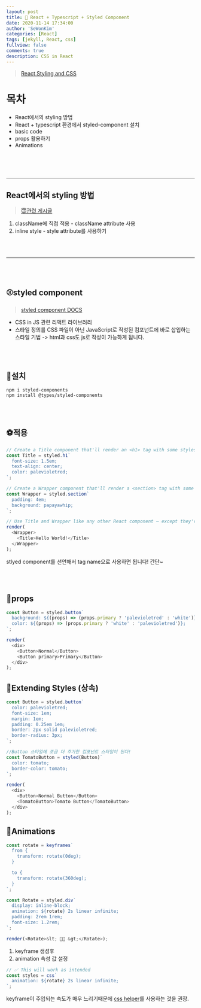 ```yaml
---
layout: post
title: 🎨 React + Typescript + Styled Component
date: 2020-11-14 17:34:00
author: 'SeWonKim'
categories: [React]
tags: [jekyll, React, css]
fullview: false
comments: true
description: CSS in React
---
```


> [React Styling and CSS](https://ko.reactjs.org/docs/faq-styling.html)

# 목차

- React에서의 styling 방법
- React + typescript 환경에서 styled-component 설치
- basic code
- props 활용하기
- Animations

&nbsp;  
&nbsp;  
&nbsp;

---

## React에서의 styling 방법

> [😇관련 게시글](https://sewonkimm.github.io/react/2020/10/09/ReactStyling.html)

1. className에 직접 적용 - className attribute 사용
2. inline style - style attribute를 사용하기

&nbsp;  
&nbsp;

---

&nbsp;  
&nbsp;

## ⚾styled component

> [styled component DOCS](https://styled-components.com/)

- CSS in JS 관련 리액트 라이브러리
- 스타일 정의를 CSS 파일이 아닌 JavaScript로 작성된 컴포넌트에 바로 삽입하는 스타일 기법 -> html과 css도 js로 작성이 가능하게 됩니다.

&nbsp;  
&nbsp;

## 🏀설치

```
npm i styled-components
npm install @types/styled-components
```

&nbsp;  
&nbsp;

## ⚽적용

```javascript
// Create a Title component that'll render an <h1> tag with some styles
const Title = styled.h1`
  font-size: 1.5em;
  text-align: center;
  color: palevioletred;
`;

// Create a Wrapper component that'll render a <section> tag with some styles
const Wrapper = styled.section`
  padding: 4em;
  background: papayawhip;
`;

// Use Title and Wrapper like any other React component – except they're styled!
render(
  <Wrapper>
    <Title>Hello World!</Title>
  </Wrapper>
);
```

stlyed component를 선언해서 tag name으로 사용하면 됩니다! 간단~

&nbsp;  
&nbsp;

## 🧶props

```javascript
const Button = styled.button`
  background: ${(props) => (props.primary ? 'palevioletred' : 'white')};
  color: ${(props) => (props.primary ? 'white' : 'palevioletred')};
`;

render(
  <div>
    <Button>Normal</Button>
    <Button primary>Primary</Button>
  </div>
);
```

## 🎳Extending Styles (상속)

```javascript
const Button = styled.button`
  color: palevioletred;
  font-size: 1em;
  margin: 1em;
  padding: 0.25em 1em;
  border: 2px solid palevioletred;
  border-radius: 3px;
`;

//Button 스타일에 조금 더 추가한 컴포넌트 스타일이 된다!
const TomatoButton = styled(Button)`
  color: tomato;
  border-color: tomato;
`;

render(
  <div>
    <Button>Normal Button</Button>
    <TomatoButton>Tomato Button</TomatoButton>
  </div>
);
```

## 🏉Animations

```javascript
const rotate = keyframes`
  from {
    transform: rotate(0deg);
  }

  to {
    transform: rotate(360deg);
  }
`;

const Rotate = styled.div`
  display: inline-block;
  animation: ${rotate} 2s linear infinite;
  padding: 2rem 1rem;
  font-size: 1.2rem;
`;

render(<Rotate>&lt; 💅🏾 &gt;</Rotate>);
```

1. keyframe 생성후
2. animation 속성 값 설정

```javascript
// ✅ This will work as intended
const styles = css`
  animation: ${rotate} 2s linear infinite;
`;
```

keyframe이 주입되는 속도가 매우 느리기때문에 [css helper](https://styled-components.com/docs/api#css)를 사용하는 것을 권장.
